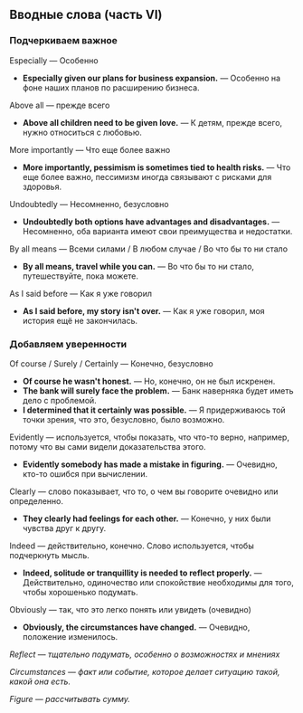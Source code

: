 ## Вводные слова (часть VI)


### Подчеркиваем важное

Especially — Особенно

* **Especially given our plans for business expansion.** — Особенно на фоне наших планов по расширению бизнеса.

Above all — прежде всего

* **Above all children need to be given love.** — К детям, прежде всего, нужно относиться с любовью.

More importantly — Что еще более важно

* **More importantly, pessimism is sometimes tied to health risks.** — Что еще более важно, пессимизм иногда связывают с рисками для здоровья.

Undoubtedly — Несомненно, безусловно

* **Undoubtedly both options have advantages and disadvantages.** — Несомненно, оба варианта имеют свои преимущества и недостатки.

By all means — Всеми силами / В любом случае / Во что бы то ни стало

* **By all means, travel while you can.** — Во что бы то ни стало, путешествуйте, пока можете.

As I said before — Как я уже говорил

* **As I said before, my story isn't over.** — Как я уже говорил, моя история ещё не закончилась.

### Добавляем уверенности

Of course / Surely / Certainly — Конечно, безусловно

* **Of course he wasn't honest.** — Но, конечно, он не был искренен.
* **The bank will surely face the problem.** — Банк наверняка будет иметь дело с проблемой.
* **I determined that it certainly was possible.** — Я придерживаюсь той точки зрения, что это, безусловно, было возможно.

Evidently — используется, чтобы показать, что что-то верно, например, потому что вы сами видели доказательства этого.

* **Evidently somebody has made a mistake in figuring.** — Очевидно, кто-то ошибся при вычислении.

Clearly — слово показывает, что то, о чем вы говорите очевидно или определенно.

* **They clearly had feelings for each other.** — Конечно, у них были чувства друг к другу.

Indeed — действительно, конечно. Слово используется, чтобы подчеркнуть мысль.

* **Indeed, solitude or tranquillity is needed to reflect properly.** — Действительно, одиночество или спокойствие необходимы для того, чтобы хорошенько подумать.

Obviously — так, что это легко понять или увидеть (очевидно)

* **Obviously, the circumstances have changed.** — Очевидно, положение изменилось.

<tr />

*Reflect — тщательно подумать, особенно о возможностях и мнениях*

*Circumstances — факт или событие, которое делает ситуацию такой, какой она есть.*

*Figure — рассчитывать сумму.*



